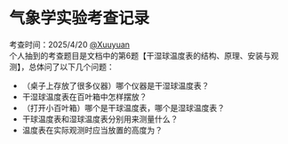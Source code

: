 # 气象学实验考查记录

考查时间：2025/4/20 [@Xuuyuan](https://github.com/Xuuyuan)  
个人抽到的考查题目是文档中的第6题【干湿球温度表的结构、原理、安装与观测】，总体问了以下几个问题：

- （桌子上存放了很多仪器）哪个仪器是干湿球温度表？
- 干湿球温度表在百叶箱中怎样摆放？
- （打开小百叶箱）哪个是干球温度表，哪个是湿球温度表？
- 干球温度表和湿球温度表分别用来测量什么？
- 温度表在实际观测时应当放置的高度为？

